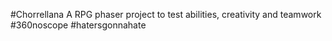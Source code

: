 #Chorrellana
A RPG phaser project to test abilities, creativity and teamwork #360noscope #hatersgonnahate